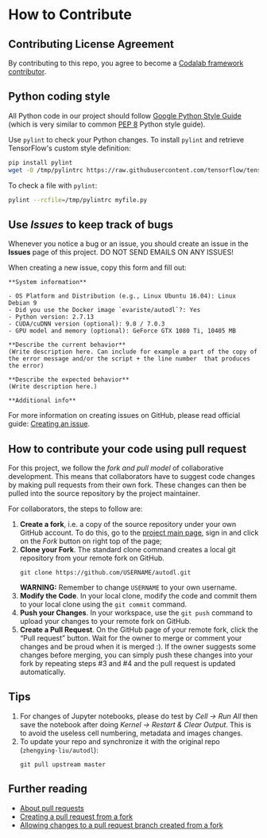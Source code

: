 How to Contribute
=================

## Contributing License Agreement
By contributing to this repo, you agree to become a [Codalab framework contributor](https://github.com/codalab/codalab-competitions/blob/master/docs/Community-Governance.md).

## Python coding style

All Python code in our project should follow
[Google Python Style Guide](https://github.com/google/styleguide/blob/gh-pages/pyguide.md) (which is very similar to common [PEP 8](https://www.python.org/dev/peps/pep-0008/) Python style guide).

Use `pylint` to check your Python changes. To install `pylint` and
retrieve TensorFlow's custom style definition:

```bash
pip install pylint
wget -O /tmp/pylintrc https://raw.githubusercontent.com/tensorflow/tensorflow/master/tensorflow/tools/ci_build/pylintrc
```

To check a file with `pylint`:

```bash
pylint --rcfile=/tmp/pylintrc myfile.py
```

## Use *Issues* to keep track of bugs
Whenever you notice a bug or an issue, you should create an issue in the **Issues** page of this project. DO NOT SEND EMAILS ON ANY ISSUES!

When creating a new issue, copy this form and fill out:

```
**System information**

- OS Platform and Distribution (e.g., Linux Ubuntu 16.04): Linux Debian 9
- Did you use the Docker image `evariste/autodl`?: Yes
- Python version: 2.7.13
- CUDA/cuDNN version (optional): 9.0 / 7.0.3
- GPU model and memory (optional): GeForce GTX 1080 Ti, 10405 MB

**Describe the current behavior**
(Write description here. Can include for example a part of the copy of the error message and/or the script + the line number  that produces the error)

**Describe the expected behavior**
(Write description here.)

**Additional info**
```

For more information on creating issues on GitHub, please read official guide: [Creating an issue](https://help.github.com/en/articles/creating-an-issue).


## How to contribute your code using pull request
For this project, we follow the *fork and pull model* of collaborative development. 
This means that collaborators have to suggest code changes by making pull requests from their own fork. These changes can then be pulled into the source repository by the project maintainer.

For collaborators, the steps to follow are:
1. **Create a fork**, i.e. a copy of the source repository under your own GitHub account. To do this, go to the [project main page](https://github.com/zhengying-liu/autodl), sign in and click on the *Fork* button on right top of the page;
2. **Clone your Fork**. The standard clone command creates a local git repository from your remote fork on GitHub.
    ```
    git clone https://github.com/USERNAME/autodl.git
    ```
    **WARNING:** Remember to change `USERNAME` to your own username.
3. **Modify the Code**. In your local clone, modify the code and commit them to your local clone using the `git commit` command.
4. **Push your Changes**. In your workspace, use the `git push` command to upload your changes to your remote fork on GitHub.
5. **Create a Pull Request**. On the GitHub page of your remote fork, click the “Pull request” button. Wait for the owner to merge or comment your changes and be proud when it is merged :). If the owner suggests some changes before merging, you can simply push these changes into your fork by repeating steps #3 and #4 and the pull request is updated automatically.

<!--
Some material is borrowed from https://reflectoring.io/github-fork-and-pull/)
-->

## Tips
1. For changes of Jupyter notebooks, please do test by *Cell -> Run All* then save the notebook after doing *Kernel -> Restart & Clear Output*. This is to avoid the useless cell numbering, metadata and images changes.
2. To update your repo and synchronize it with the original repo (`zhengying-liu/autodl`):
    ```
    git pull upstream master
    ```

## Further reading
- [About pull requests](https://help.github.com/en/articles/about-pull-requests)
- [Creating a pull request from a fork](https://help.github.com/en/articles/creating-a-pull-request-from-a-fork)
- [Allowing changes to a pull request branch created from a fork](https://help.github.com/en/articles/allowing-changes-to-a-pull-request-branch-created-from-a-fork)
